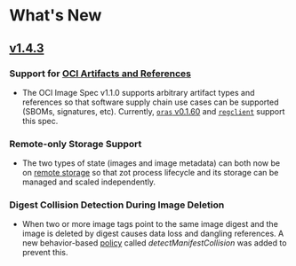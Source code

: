# What's New

## [v1.4.3](https://github.com/project-zot/zot/releases/tag/v1.4.3)

### Support for [OCI Artifacts and References](https://github.com/opencontainers/image-spec/blob/main/artifact.md)

- The OCI Image Spec v1.1.0 supports arbitrary artifact types and references so that software supply chain use cases can be supported (SBOMs, signatures, etc). Currently, [`oras` v0.1.60](https://github.com/oras-project/oras/releases/tag/v0.16.0) and [`regclient`](https://github.com/regclient/regclient/releases/tag/v0.4.5) support this spec.

### Remote-only Storage Support

- The two types of state (images and image metadata) can both now be on [remote storage](https://github.com/project-zot/zot/blob/v1.4.3/examples/config-all-remote.json) so that zot process lifecycle and its storage can be managed and scaled independently.

### Digest Collision Detection During Image Deletion

- When two or more image tags point to the same image digest and the image is deleted by digest causes data loss and dangling references. A new behavior-based [policy](https://github.com/project-zot/zot/blob/v1.4.3/examples/config-policy.json) called _detectManifestCollision_ was added to prevent this.
